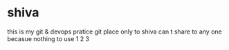 # shiva
this is my git & devops pratice git place
only to shiva
can t share to any one becasue nothing to use
1
2
3

